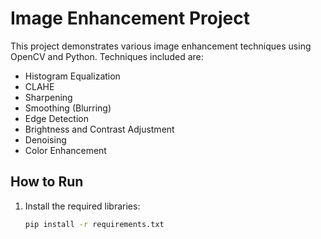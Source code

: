 # Image Enhancement Project

This project demonstrates various image enhancement techniques using OpenCV and Python. Techniques included are:

- Histogram Equalization
- CLAHE
- Sharpening
- Smoothing (Blurring)
- Edge Detection
- Brightness and Contrast Adjustment
- Denoising
- Color Enhancement

## How to Run

1. Install the required libraries:

   ```sh
   pip install -r requirements.txt
